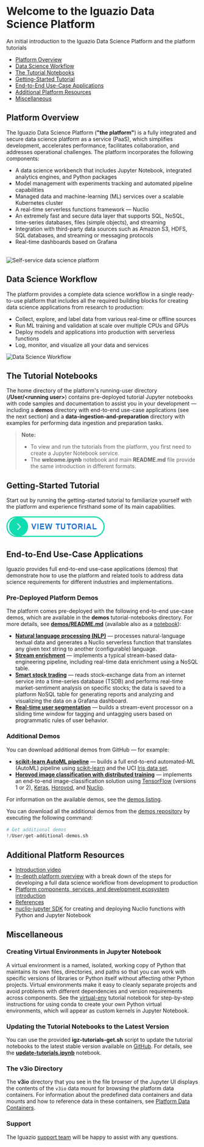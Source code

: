 # Welcome to the Iguazio Data Science Platform

An initial introduction to the Iguazio Data Science Platform and the platform tutorials

- [Platform Overview](#platform-overview)
- [Data Science Workflow](#data-science-workflow)
- [The Tutorial Notebooks](#the-tutorial-notebooks)
- [Getting-Started Tutorial](#getting-started-tutorial)
- [End-to-End Use-Case Applications](#end-to-end-use-case-applications)
- [Additional Platform Resources](#platform-resources)
- [Miscellaneous](#misc)

<a id="platform-overview"></a>
## Platform Overview

The Iguazio Data Science Platform (**"the platform"**) is a fully integrated and secure data science platform as a service (PaaS), which simplifies development, accelerates performance, facilitates collaboration, and addresses operational challenges.
The platform incorporates the following components:

- A data science workbench that includes Jupyter Notebook, integrated analytics engines, and Python packages
- Model management with experiments tracking and automated pipeline capabilities
- Managed data and machine-learning (ML) services over a scalable Kubernetes cluster
- A real-time serverless functions framework &mdash; Nuclio
- An extremely fast and secure data layer that supports SQL, NoSQL, time-series databases, files (simple objects), and streaming
- Integration with third-party data sources such as Amazon S3, HDFS, SQL databases, and streaming or messaging protocols
- Real-time dashboards based on Grafana

<br><img src="./assets/images/igz-self-service-platform.png" alt="Self-service data science platform" width="650"/><br>

<a id="data-science-workflow"></a>
## Data Science Workflow

The platform provides a complete data science workflow in a single ready-to-use platform that includes all the required building blocks for creating data science applications from research to production:

- Collect, explore, and label data from various real-time or offline sources
- Run ML training and validation at scale over multiple CPUs and GPUs
- Deploy models and applications into production with serverless functions
- Log, monitor, and visualize all your data and services

![Data Science Workflow](./assets/images/igz-data-science-workflow.gif)

<a id="the-tutorial-notebooks"></a>
## The Tutorial Notebooks

The home directory of the platform's running-user directory (**/User/&lt;running user&gt;**) contains pre-deployed tutorial Jupyter notebooks with code samples and documentation to assist you in your development &mdash; including a **demos** directory with end-to-end use-case applications (see the next section) and a **data-ingestion-and-preparation** directory with examples for performing data ingestion and preparation tasks.

> **Note:**
> - To view and run the tutorials from the platform, you first need to create a Jupyter Notebook service.
> - The **welcome.ipynb** notebook and main **README.md** file provide the same introduction in different formats.

<a id="getting-started-tutorial"></a>
## Getting-Started Tutorial

Start out by running the getting-started tutorial to familiarize yourself with the platform and experience firsthand some of its main capabilities.<br>
<br>
<a href="getting-started-tutorial/getting-started-tutorial.ipynb"><img src="./assets/images/view-tutorial-button.png" alt="View tutorial"/></a>

<a id="end-to-end-use-case-applications"></a>
## End-to-End Use-Case Applications

Iguazio provides full end-to-end use-case applications (demos) that demonstrate how to use the platform and related tools to address data science requirements for different industries and implementations.

<a id="predeployed-demos"></a>
### Pre-Deployed Platform Demos

The platform comes pre-deployed with the following end-to-end use-case demos, which are available in the **demos** tutorial-notebooks directory.
For more details, see [**demos/README.md**](demos/README.md) (available also as a [notebook](demos/README.ipynb)):

- <a id="nlp-demo"></a>[**Natural language processing (NLP)**](demos/nlp/nlp-example.ipynb) &mdash; processes natural-language textual data and generates a Nuclio serverless function that translates any given text string to another (configurable) language.
- <a id="stream-enrich-demo"></a>[**Stream enrichment**](demos/stream-enrich/stream-enrich.ipynb) &mdash; implements a typical stream-based data-engineering pipeline, including real-time data enrichment using a NoSQL table.
- <a id="stocks-demo"></a>[**Smart stock trading**](demos/stocks/01-gen-demo-data.ipynb) &mdash; reads stock-exchange data from an internet service into a time-series database (TSDB) and performs real-time market-sentiment analysis on specific stocks; the data is saved to a platform NoSQL table for generating reports and analyzing and visualizing the data on a Grafana dashboard.
- <a id="real-time-user-segmentation-demo"></a>[**Real-time user segmentation**](demos/slots-stream/real-time-user-segmentation.ipynb) &mdash; builds a stream-event processor on a sliding time window for tagging and untagging users based on programmatic rules of user behavior.

<a id="additional-demos"></a>
### Additional Demos

You can download additional demos from GitHub &mdash; for example:

- <a id="demo-sklearn-pipe"></a>[**scikit-learn AutoML pipeline**](https://github.com/mlrun/demos/blob/master/sklearn-pipe/) &mdash; builds a full end-to-end automated-ML (AutoML) pipeline using [scikit-learn](https://scikit-learn.org) and the UCI [Iris data set](http://archive.ics.uci.edu/ml/datasets/iris).
- <a id="demo-horovd-image-classification"></a>[**Horovod image classification with distributed training**](https://github.com/mlrun/demos/tree/master/horovod-pipe) &mdash; implements an end-to-end image-classification solution using [TensorFlow](https://www.tensorflow.org/) (versions 1 or 2), [Keras](https://keras.io/), [Horovod](https://eng.uber.com/horovod/), and [Nuclio](https://nuclio.io/).

For information on the available demos, see the [demos listing](https://github.com/mlrun/demos/blob/master/README.md).<br>

You can download all the additional demos from the [demos repository](https://github.com/mlrun/demos) by executing the following command:


```python
# Get additional demos
!/User/get-additional-demos.sh
```

<a id="platform-resources"></a>
## Additional Platform Resources

- [Introduction video](https://www.youtube.com/watch?v=8OmAN4wd7To)
- [In-depth platform overview](platform-overview.ipynb) with a break down of the steps for developing a full data science workflow from development to production
- [Platform components, services, and development ecosystem introduction](https://www.iguazio.com/docs/latest-release/intro/ecosystem/)
- [References](https://iguazio.com/docs/latest-release/reference/)
- [nuclio-jupyter SDK](https://github.com/nuclio/nuclio-jupyter/blob/master/README.md) for creating and deploying Nuclio functions with Python and Jupyter Notebook

<a id="misc"></a>
## Miscellaneous

<a id="creating-virtual-environments-in-jupyter-notebook"></a>
### Creating Virtual Environments in Jupyter Notebook

A virtual environment is a named, isolated, working copy of Python that maintains its own files, directories, and paths so that you can work with specific versions of libraries or Python itself without affecting other Python projects.
Virtual environments make it easy to cleanly separate projects and avoid problems with different dependencies and version requirements across components.
See the [virtual-env](virtual-env.ipynb) tutorial notebook for step-by-step instructions for using conda to create your own Python virtual environments, which will appear as custom kernels in Jupyter Notebook.

<a id="update-notebooks"></a>
### Updating the Tutorial Notebooks to the Latest Version

You can use the provided **igz-tutorials-get.sh** script to update the tutorial notebooks to the latest stable version available on [GitHub](https://github.com/v3io/tutorials/).
For details, see the [**update-tutorials.ipynb**](update-tutorials.ipynb) notebook.

<a id="v3io-dir"></a>
### The v3io Directory

The **v3io** directory that you see in the file browser of the Jupyter UI displays the contents of the `v3io` data mount for browsing the platform data containers.
For information about the predefined data containers and data mounts and how to reference data in these containers, see [Platform Data Containers](data-ingestion-and-preparation/basic-data-ingestion-and-preparation.ipynb/#platform-data-containers).

<a id="support"></a>
### Support

The Iguazio [support team](mailto:support@iguazio.com) will be happy to assist with any questions.
